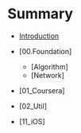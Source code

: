 # Summary

* [Introduction](README.md)

* [00.Foundation]

  * [Algorithm]
  * [Network]

* [01_Coursera]

* [02_Util]

* [11_iOS]

  

